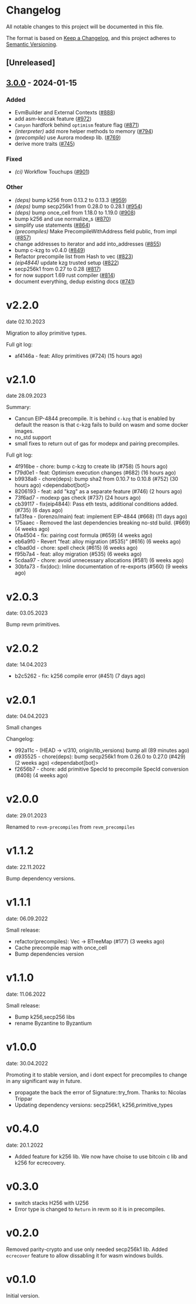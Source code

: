 # Changelog
All notable changes to this project will be documented in this file.

The format is based on [Keep a Changelog](https://keepachangelog.com/en/1.0.0/),
and this project adheres to [Semantic Versioning](https://semver.org/spec/v2.0.0.html).

## [Unreleased]

## [3.0.0](https://github.com/0xkr8os/revm/compare/revm-precompile-v2.2.0...revm-precompile-v3.0.0) - 2024-01-15

### Added
- EvmBuilder and External Contexts ([#888](https://github.com/0xkr8os/revm/pull/888))
- add asm-keccak feature ([#972](https://github.com/0xkr8os/revm/pull/972))
- `Canyon` hardfork behind `optimism` feature flag ([#871](https://github.com/0xkr8os/revm/pull/871))
- *(interpreter)* add more helper methods to memory ([#794](https://github.com/0xkr8os/revm/pull/794))
- *(precompile)* use Aurora modexp lib. ([#769](https://github.com/0xkr8os/revm/pull/769))
- derive more traits ([#745](https://github.com/0xkr8os/revm/pull/745))

### Fixed
- *(ci)* Workflow Touchups ([#901](https://github.com/0xkr8os/revm/pull/901))

### Other
- *(deps)* bump k256 from 0.13.2 to 0.13.3 ([#959](https://github.com/0xkr8os/revm/pull/959))
- *(deps)* bump secp256k1 from 0.28.0 to 0.28.1 ([#954](https://github.com/0xkr8os/revm/pull/954))
- *(deps)* bump once_cell from 1.18.0 to 1.19.0 ([#908](https://github.com/0xkr8os/revm/pull/908))
- bump k256 and use normalize_s ([#870](https://github.com/0xkr8os/revm/pull/870))
- simplify use statements ([#864](https://github.com/0xkr8os/revm/pull/864))
- *(precompiles)* Make PrecompileWithAddress field public, from impl ([#857](https://github.com/0xkr8os/revm/pull/857))
- change addresses to iterator and add into_addresses ([#855](https://github.com/0xkr8os/revm/pull/855))
- bump c-kzg to v0.4.0 ([#849](https://github.com/0xkr8os/revm/pull/849))
- Refactor precompile list from Hash to vec ([#823](https://github.com/0xkr8os/revm/pull/823))
- *(eip4844)* update kzg trusted setup ([#822](https://github.com/0xkr8os/revm/pull/822))
- secp256k1 from 0.27 to 0.28 ([#817](https://github.com/0xkr8os/revm/pull/817))
- for now support 1.69 rust compiler ([#814](https://github.com/0xkr8os/revm/pull/814))
- document everything, dedup existing docs ([#741](https://github.com/0xkr8os/revm/pull/741))

# v2.2.0
date 02.10.2023

Migration to alloy primitive types.

Full git log:
* af4146a - feat: Alloy primitives (#724) (15 hours ago) <evalir>

# v2.1.0
date 28.09.2023

 Summary:
 * Cancun EIP-4844 precompile. It is behind `c-kzg` that is enabled by default
    the reason is that c-kzg fails to build on wasm and some docker images.
 * no_std support
 * small fixes to return out of gas for modepx and pairing precompiles.

Full git log:
* 4f916be - chore: bump c-kzg to create lib (#758) (5 hours ago) <rakita>
* f79d0e1 - feat: Optimism execution changes (#682) (16 hours ago) <clabby>
* b9938a8 - chore(deps): bump sha2 from 0.10.7 to 0.10.8 (#752) (30 hours ago) <dependabot[bot]>
* 8206193 - feat: add "kzg" as a separate feature (#746) (2 hours ago) <DaniPopes>
* 73f6ad7 - modexp gas check (#737) (24 hours ago) <Alessandro Mazza>
* cb39117 - fix(eip4844): Pass eth tests, additional conditions added. (#735) (6 days ago) <rakita>
* fa13fea - (lorenzo/main) feat: implement EIP-4844 (#668) (11 days ago) <DaniPopes>
* 175aaec - Removed the last dependencies breaking no-std build. (#669) (4 weeks ago) <Lucas Clemente Vella>
* 0fa4504 - fix: pairing cost formula  (#659) (4 weeks ago) <xkx>
* eb6a9f0 - Revert "feat: alloy migration (#535)" (#616) (6 weeks ago) <rakita>
* c1bad0d - chore: spell check (#615) (6 weeks ago) <Roman Krasiuk>
* f95b7a4 - feat: alloy migration (#535) (6 weeks ago) <DaniPopes>
* 5cdaa97 - chore: avoid unnecessary allocations (#581) (6 weeks ago) <DaniPopes>
* 30bfa73 - fix(doc): Inline documentation of re-exports (#560) (9 weeks ago) <Yiannis Marangos>

# v2.0.3
date: 03.05.2023

Bump revm primitives.

# v2.0.2
date: 14.04.2023

* b2c5262 - fix: k256 compile error (#451) (7 days ago) <rakita>

# v2.0.1
date: 04.04.2023

Small changes

Changelog:
* 992a11c - (HEAD -> v/310, origin/lib_versions) bump all (89 minutes ago) <rakita>
* d935525 - chore(deps): bump secp256k1 from 0.26.0 to 0.27.0 (#429) (2 weeks ago) <dependabot[bot]>
* f2656b7 - chore: add primitive SpecId to precompile SpecId conversion (#408) (4 weeks ago) <Matthias Seitz>
# v2.0.0
date: 29.01.2023

Renamed to `revm-precompiles` from `revm_precompiles`

# v1.1.2
date: 22.11.2022

Bump dependency versions.

# v1.1.1
date: 06.09.2022

Small release:
* refactor(precompiles): Vec -> BTreeMap (#177) (3 weeks ago) <Alexey Shekhirin>
* Cache precompile map with once_cell
* Bump dependencies version

# v1.1.0
date: 11.06.2022

Small release:
* Bump k256,secp256 libs
* rename Byzantine to Byzantium

# v1.0.0
date: 30.04.2022

Promoting it to stable version, and i dont expect for precompiles to change in any significant way in future.

* propagate the back the error of Signature::try_from. Thanks to: Nicolas Trippar
* Updating dependency versions: secp256k1, k256,primitive_types
# v0.4.0
date: 20.1.2022

* Added feature for k256 lib. We now have choise to use bitcoin c lib and k256 for ecrecovery.

# v0.3.0

* switch stacks H256 with U256 
* Error type is changed to `Return` in revm so it is in precompiles.
# v0.2.0

Removed parity-crypto and use only needed secp256k1 lib. Added `ecrecover` feature to allow dissabling it for wasm windows builds.

# v0.1.0

Initial version.